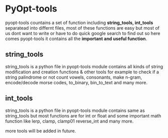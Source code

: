 # PyOpt-tools
pyopt-tools countains a set of function including **string_tools, int_tools** separatead into differnt files, most of these functions are easy but most of us dont want to write or have to do quick google search to find out so here comes pyopt-tools it contains all the **important and useful function**.

## string_tools
string_tools is a python file in pyopt-tools module contains all kinds of string modification and creation functions & other tools for example to check if a string palindrome or not count vowels, consonants, make n-gram, encode/decode morse codes, to_binary, bin_to_text and many more.

## int_tools
string_tools is a python file in pyopt-tools module contains same as string_tools but most functions are for int or float and some important math function like lerp, clamp, clamp01 reverse_int and many more.


more tools will be added in future.
